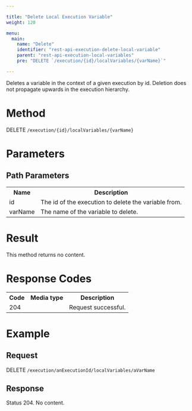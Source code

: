 ```yaml
---

title: "Delete Local Execution Variable"
weight: 120

menu:
  main:
    name: "Delete"
    identifier: "rest-api-execution-delete-local-variable"
    parent: "rest-api-execution-local-variables"
    pre: "DELETE `/execution/{id}/localVariables/{varName}`"

---
```



Deletes a variable in the context of a given execution by id. Deletion does not propagate upwards in the execution hierarchy.


# Method

DELETE `/execution/{id}/localVariables/{varName}`


# Parameters

## Path Parameters

<table class="table table-striped">
  <tr>
    <th>Name</th>
    <th>Description</th>
  </tr>
  <tr>
    <td>id</td>
    <td>The id of the execution to delete the variable from.</td>
  </tr>
  <tr>
    <td>varName</td>
    <td>The name of the variable to delete.</td>
  </tr>
</table>


# Result

This method returns no content.


# Response Codes

<table class="table table-striped">
  <tr>
    <th>Code</th>
    <th>Media type</th>
    <th>Description</th>
  </tr>
  <tr>
    <td>204</td>
    <td></td>
    <td>Request successful.</td>
  </tr>
</table>


# Example

## Request

DELETE `/execution/anExecutionId/localVariables/aVarName`

## Response

Status 204. No content.

